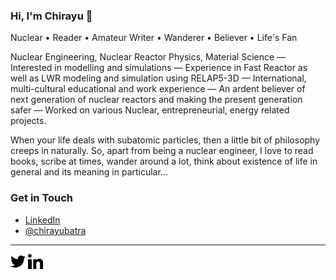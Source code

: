### Hi, I'm Chirayu 👋

Nuclear • Reader • Amateur Writer • Wanderer • Believer • Life's Fan

Nuclear Engineering, Nuclear Reactor Physics, Material Science — Interested in modelling and simulations — Experience in Fast Reactor as well as LWR modeling and simulation using RELAP5-3D — International, multi-cultural educational and work experience — An ardent believer of next generation of nuclear reactors and making the present generation safer — Worked on various Nuclear, entrepreneurial, energy related projects.

When your life deals with subatomic particles, then a little bit of philosophy creeps in naturally. So, apart from being a nuclear engineer, I love to read books, scribe at times, wander around a lot, think about existence of life in general and its meaning in particular...

### Get in Touch
- [LinkedIn](https://www.linkedin.com/in/chirayubatra "Chirayu's LinkedIn Profile")
- [@chirayubatra](https://twitter.com/chirayubatra "Chirayu's Twitter Profile")

____

[![Twitter][1.1]][1] [![LinkedIn][2.1]][2]


<!-- links to icons -->
[1.1]: https://github.com/chirayubatra/chirayubatra/blob/master/assets/twitter.png (Chirayu's twitter profile)
[2.1]: https://github.com/chirayubatra/chirayubatra/blob/master/assets/linkedin.png (Chirayu's linkedin profile)

<!-- links to profile -->
[1]: http://www.twitter.com/chirayubatra
[2]: https://www.linkedin.com/in/chirayubatra


<!--
**chirayubatra/chirayubatra** is a ✨ _special_ ✨ repository because its `README.md` (this file) appears on your GitHub profile.

Here are some ideas to get you started:

- 🔭 I’m currently working on ...
- 🌱 I’m currently learning ...
- 👯 I’m looking to collaborate on ...
- 🤔 I’m looking for help with ...
- 💬 Ask me about ...
- 📫 How to reach me: ...
- 😄 Pronouns: ...
- ⚡ Fun fact: ...

[I'm a relative reference to a repository file](../blob/master/LICENSE)
-->
